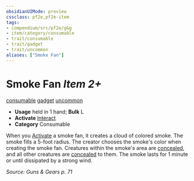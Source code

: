 ```yaml
---
obsidianUIMode: preview
cssclass: pf2e,pf2e-item
tags:
- compendium/src/pf2e/g&g
- item/category/consumable
- trait/consumable
- trait/gadget
- trait/uncommon
aliases: ["Smoke Fan"]
---
```

# Smoke Fan *Item 2+*  
[consumable](/rules/traits/consumable.md)  [gadget](/rules/traits/gadget-g-g.md)  [uncommon](/rules/traits/uncommon.md)  

- **Usage** held in 1 hand; **Bulk** L
- **Activate** [Interact](/rules/actions/interact.md)
- **Category** Consumable

When you [Activate](/rules/actions/activate-an-item.md) a smoke fan, it creates a cloud of colored smoke. The smoke fills a 5-foot radius. The creator chooses the smoke's color when creating the smoke fan. Creatures within the smoke's area are [concealed](/rules/conditions.md#Concealed), and all other creatures are [concealed](/rules/conditions.md#Concealed) to them. The smoke lasts for 1 minute or until dissipated by a strong wind.

*Source: Guns & Gears p. 71*